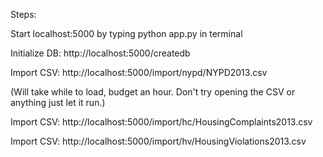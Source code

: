 Steps:

Start localhost:5000 by typing python app.py in terminal

Initialize DB: http://localhost:5000/createdb

Import CSV: http://localhost:5000/import/nypd/NYPD2013.csv

(Will take while to load, budget an hour. Don't try opening the CSV or anything just let it run.)

Import CSV: http://localhost:5000/import/hc/HousingComplaints2013.csv

Import CSV: http://localhost:5000/import/hv/HousingViolations2013.csv

